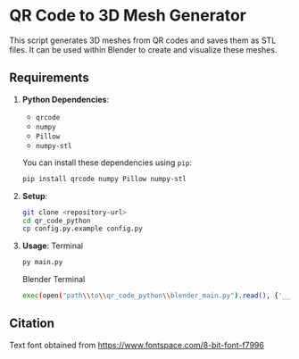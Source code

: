 # QR Code to 3D Mesh Generator

This script generates 3D meshes from QR codes and saves them as STL files. It can be used within Blender to create and visualize these meshes.

## Requirements

1. **Python Dependencies**:
   - `qrcode`
   - `numpy`
   - `Pillow`
   - `numpy-stl`

   You can install these dependencies using `pip`:

   ```bash
   pip install qrcode numpy Pillow numpy-stl

2. **Setup**:
   ```bash
   git clone <repository-url>
   cd qr_code_python
   cp config.py.example config.py

2. **Usage**:
   Terminal
   ```bash
   py main.py
   ```

   Blender Terminal
   ```bash
   exec(open("path\\to\\qr_code_python\\blender_main.py").read(), {'__file__': "path\\to\\qr_code_python\\blender_main.py", '__name__': '__main__'})
   ```

## Citation
Text font obtained from https://www.fontspace.com/8-bit-font-f7996